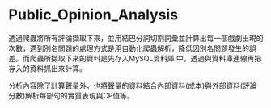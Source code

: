 # Public_Opinion_Analysis
透過爬蟲將所有評論擷取下來，並用結巴分詞切割詞彙並計算出每一部戲劇出現的次數，遇到別名問題的處理方式是用自動化爬蟲解析，降低因別名問題發生的誤差。而爬蟲所擷取下來的資料是先存入MySQL資料庫
中，透過與資料庫連線再把存入的資料抓出來計算。

分析內容除了計算聲量外，也將聲量的資料結合內部資料(成本)與外部資料(評論分數)解析每部句的實質表現與CP值等。
